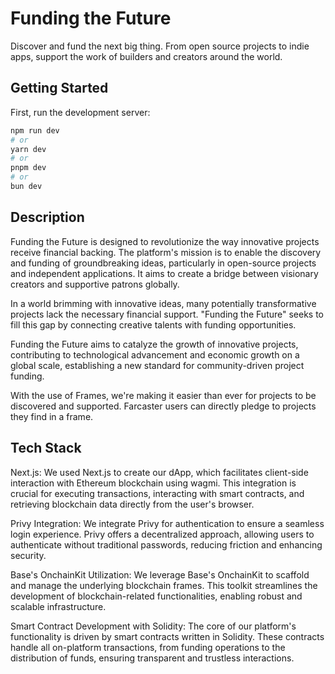 # Funding the Future

Discover and fund the next big thing. From open source projects to indie apps, support the work of builders and creators around the world.

## Getting Started

First, run the development server:

```bash
npm run dev
# or
yarn dev
# or
pnpm dev
# or
bun dev
```

## Description

Funding the Future is designed to revolutionize the way innovative projects receive financial backing. The platform's mission is to enable the discovery and funding of groundbreaking ideas, particularly in open-source projects and independent applications. It aims to create a bridge between visionary creators and supportive patrons globally.

In a world brimming with innovative ideas, many potentially transformative projects lack the necessary financial support. "Funding the Future" seeks to fill this gap by connecting creative talents with funding opportunities.

Funding the Future aims to catalyze the growth of innovative projects, contributing to technological advancement and economic growth on a global scale, establishing a new standard for community-driven project funding.

With the use of Frames, we're making it easier than ever for projects to be discovered and supported. Farcaster users can directly pledge to projects they find in a frame.

## Tech Stack

Next.js: We used Next.js to create our dApp, which facilitates client-side interaction with Ethereum blockchain using wagmi. This integration is crucial for executing transactions, interacting with smart contracts, and retrieving blockchain data directly from the user's browser.

Privy Integration: We integrate Privy for authentication to ensure a seamless login experience. Privy offers a decentralized approach, allowing users to authenticate without traditional passwords, reducing friction and enhancing security.

Base's OnchainKit Utilization: We leverage Base's OnchainKit to scaffold and manage the underlying blockchain frames. This toolkit streamlines the development of blockchain-related functionalities, enabling robust and scalable infrastructure.

Smart Contract Development with Solidity: The core of our platform's functionality is driven by smart contracts written in Solidity. These contracts handle all on-platform transactions, from funding operations to the distribution of funds, ensuring transparent and trustless interactions.

